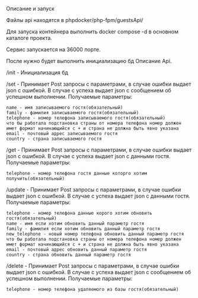 Описание и запуск

Файлы api находятся в phpdocker/php-fpm/guestsApi/

Для запуска контейнера выполнить docker compose -d в основном каталоге проекта.

Сервис запускается на 36000 порте.

После нужно будет выполнить инициализацию бд
Описание Api.

/init - Инициализация бд

/set - Принимает Post запросы с параметрами, в случае ошибки выдает json с ошибкой. В случае с успеха выдает json с сообщением об успешном выполнении.
Получаемые параметры:

    name - имя записываемого гостя(обязательный)
    family - фамилия записываемого гостя(обязательный)
    telephone - номер телефона записываемого гостя(обязательный)
    что бы работала подстановка страны от номера телефона номер должен имет формат начинающийся с + и страна не должна быть явно указана
    email - почтовый адрес записываемого гостя
    country - страна записываемого гостя

/get - Принимает Post запросы с параметрами, в случае ошибки выдает json с ошибкой. В случае с успеха выдает json с данными гостя.
Получаемые параметры:

    telephone - номер телефона гостя данные которго хотим получить(обязательный)

/update - Принимает Post запросы с параметрами, в случае ошибки выдает json с ошибкой. В случае с успеха выдает json с данными гостя.
Получаемые параметры:

    telephone - номер телефона данные корого хотим обновить гостя(обязательный)
    name - имя если хотим обновить данный параметр гостя
    family - фамилия если хотим обновить данный параметр гостя
    new_telephone - новый номер телефона обновить данный параметр гостя
    что бы работала подстановка страны от номера телефона номер должен имет формат начинающийся с + и страна не должна быть явно указана
    email - почтовый адрес обновить данный параметр гостя
    country - страна обновить данный параметр гостя

/delete - Принимает Post запросы с параметрами, в случае ошибки выдает json с ошибкой. В случае с успеха выдает json с сообщением об успешном выполнении.
Получаемые параметры:

    telephone - номер телефона удаляемого из базы гостя(обязательный)

